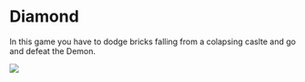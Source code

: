 <h1>Diamond</h1>
<p>In this game you have to dodge bricks falling from a colapsing caslte and go and defeat the Demon.</p>
<img src="https://vignette.wikia.nocookie.net/scribblenauts/images/c/c6/Fort.png/revision/latest?cb=20130303151802">
